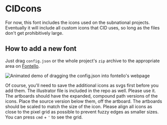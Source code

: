 # CIDcons
For now, this font includes the icons used on the subnational projects. Eventually it will include all custom icons that CID uses, so long as the files don't get prohibitively large.

## How to add a new font
Just drag `config.json` or the whole project's `zip` archive to the appropriate area on [Fontello](http://fontello.com/). 

![Animated demo of dragging the config.json into fontello's webpage](https://raw.githubusercontent.com/fontello/fontello/master/support/images/drag-config-json-file.gif)

Of course, you'll need to save the additional icons as svgs first before you add them. The illustrator file is included in the repo as well. Please use it. The artboards should have the expanded, compound path versions of the icons. Place the source version below them, off the artboard. The artboards should be scaled to match the size of the icon. Please align all icons as close to the pixel grid as possible to prevent fuzzy edges as smaller sizes. You can press `cmd` + `'` to see the grid.

